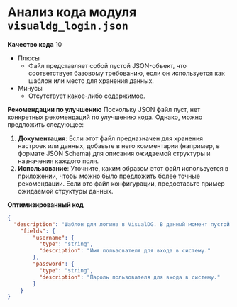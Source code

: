 # Анализ кода модуля `visualdg_login.json`

**Качество кода**
10
 - Плюсы
    - Файл представляет собой пустой JSON-объект, что соответствует базовому требованию, если он используется как шаблон или место для хранения данных.
 - Минусы
    - Отсутствует какое-либо содержимое.

**Рекомендации по улучшению**
Поскольку JSON файл пуст, нет конкретных рекомендаций по улучшению кода. Однако, можно предложить следующее:

1. **Документация**: Если этот файл предназначен для хранения настроек или данных, добавьте в него комментарии (например, в формате JSON Schema) для описания ожидаемой структуры и назначения каждого поля.
2. **Использование**: Уточните, каким образом этот файл используется в приложении, чтобы можно было предложить более точные рекомендации. Если это файл конфигурации, предоставьте пример ожидаемой структуры данных.

**Оптимизированный код**
```json
{
  "description": "Шаблон для логина в VisualDG. В данный момент пустой.",
    "fields": {
        "username": {
          "type": "string",
          "description": "Имя пользователя для входа в систему."
        },
        "password": {
          "type": "string",
          "description": "Пароль пользователя для входа в систему."
        }
    }
}
```